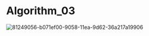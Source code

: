 # Algorithm_03
![81249056-b071ef00-9058-11ea-9d62-36a217a19906](https://user-images.githubusercontent.com/44120370/83513022-10e73580-a50c-11ea-8930-c85e25dd7ed7.png)
